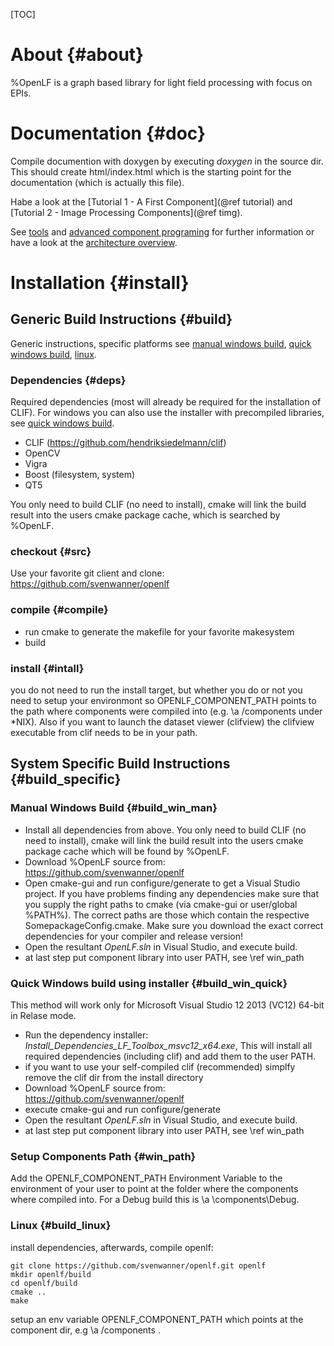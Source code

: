 [TOC]

About {#about}
======

%OpenLF is a graph based library for light field processing with focus on EPIs.

# Documentation {#doc}

Compile documention with doxygen by executing *doxygen* in the source dir.
This should create html/index.html which is the starting point for the documentation (which is actually this file). 

Habe a look at the [Tutorial 1 - A First Component](@ref tutorial) and [Tutorial 2 - Image Processing Components](@ref timg).

See [tools](doc/tools.md) and [advanced component programing](doc/advanced.md) for further information or have a look at the [architecture overview](doc/architecture.md).

# Installation {#install}

## Generic Build Instructions  {#build}

Generic instructions, specific platforms see [manual windows build](#win_man), [quick windows build](#win_quick), [linux](#linux).

### Dependencies {#deps}

Required dependencies (most will already be required for the installation of CLIF). For windows you can also use the installer with precompiled libraries, see [quick windows build](#win_quick).

- CLIF (https://github.com/hendriksiedelmann/clif)
- OpenCV
- Vigra
- Boost (filesystem, system)
- QT5

You only need to build CLIF (no need to install), cmake will link the build result into the users cmake package cache, which is searched by %OpenLF.

### checkout {#src}

Use your favorite git client and clone:
https://github.com/svenwanner/openlf

### compile {#compile}

- run cmake to generate the makefile for your favorite makesystem
- build

### install {#intall}

you do not need to run the install target, but whether you do or not you need to setup your environmont so OPENLF_COMPONENT_PATH points to the path where components were compiled into (e.g. \a <builddir>/components under *NIX).
Also if you want to launch the dataset viewer (clifview) the clifview executable from clif needs to be in your path.

## System Specific Build Instructions {#build_specific}

<a name="win_man"></a>
### Manual Windows Build {#build_win_man}

- Install all dependencies from above. You only need to build CLIF (no need to install), cmake will link the build result into the users cmake package cache which will be found by %OpenLF.
- Download %OpenLF source from: https://github.com/svenwanner/openlf
- Open cmake-gui and run configure/generate to get a Visual Studio project. If you have problems finding any dependencies make sure that you supply the right paths to cmake (via cmake-gui or user/global \%PATH\%). The correct paths are those which contain the respective SomepackageConfig.cmake. Make sure you download the exact correct dependencies for your compiler and release version!
- Open the resultant *OpenLF.sln* in Visual Studio, and execute build.
- at last step put component library into user PATH, see \ref win_path

<a name="win_quick"></a> 
### Quick Windows build using installer {#build_win_quick}

This method will work only for Microsoft Visual Studio 12 2013 (VC12) 64-bit in Relase mode.
- Run the dependency installer: *Install_Dependencies_LF_Toolbox_msvc12_x64.exe*, 
This will install all required dependencies (including clif) and add them to the user PATH.
- if you want to use your self-compiled clif (recommended) simplfy remove the clif dir from the install directory
- Download %OpenLF source from: https://github.com/svenwanner/openlf
- execute cmake-gui and run configure/generate
- Open the resultant *OpenLF.sln* in Visual Studio, and execute build.
- at last step put component library into user PATH, see \ref win_path

### Setup Components Path {#win_path}

Add the OPENLF_COMPONENT_PATH Environment Variable to the environment of your user to point at the folder where the components where compiled into. For a Debug build this is \a <builddir>\\components\\Debug.

<a name="linux"></a>
### Linux {#build_linux}

install dependencies, afterwards, compile openlf:

```
git clone https://github.com/svenwanner/openlf.git openlf
mkdir openlf/build
cd openlf/build
cmake ..
make
```

setup an env variable OPENLF_COMPONENT_PATH which points at the component dir, e.g \a <builddir>/components .